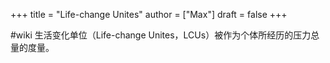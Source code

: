 +++
title = "Life-change Unites"
author = ["Max"]
draft = false
+++

\#wiki
生活变化单位（Life-change Unites，LCUs）被作为个体所经历的压力总量的度量。
